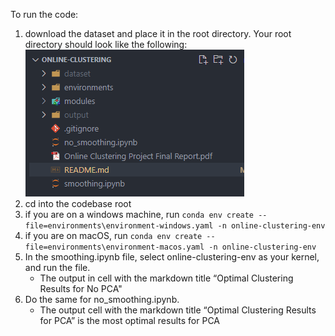 To run the code:

1. download the dataset and place it in the root directory. Your root directory should look like the following:
   ![alt text](image.png)
2. cd into the codebase root
3. if you are on a windows machine, run `conda env create --file=environments\environment-windows.yaml -n online-clustering-env`
4. if you are on macOS, run `conda env create --file=environments\environment-macos.yaml -n online-clustering-env`
5. In the smoothing.ipynb file, select online-clustering-env as your kernel, and run the file.
   - The output in cell with the markdown title “Optimal Clustering Results for No PCA"
6. Do the same for no_smoothing.ipynb.
   - The output cell with the markdown title “Optimal Clustering Results for PCA” is the most optimal results for PCA
